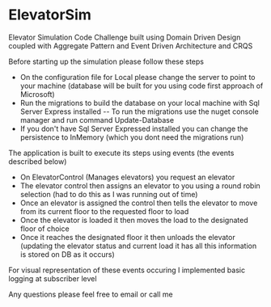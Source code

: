# ElevatorSim
 Elevator Simulation Code Challenge built using Domain Driven Design coupled with Aggregate Pattern and Event Driven Architecture and CRQS

 Before starting up the simulation please follow these steps
 - On the configuration file for Local please change the server to point to your machine (database will be built for you using code first approach of Microsoft)
 - Run the migrations to build the database on your local machine with Sql Server Express installed
 -- To run the migrations use the nuget console manager and run command Update-Database
 - If you don't have Sql Server Expressed installed you can change the persistence to InMemory (which you dont need the migrations run)

 The application is built to execute its steps using events (the events described below)
 - On ElevatorControl (Manages elevators) you request an elevator
 - The elevator control then assigns an elevator to you using a round robin selection (had to do this as I was running out of time)
 - Once an elevator is assigned the control then tells the elevator to move from its current floor to the requested floor to load
 - Once the elevator is loaded it then moves the load to the designated floor of choice
 - Once it reaches the designated floor it then unloads the elevator (updating the elevator status and current load it has all this information is stored on DB as it occurs)

 For visual representation of these events occuring I implemented basic logging at subscriber level

 Any questions please feel free to email or call me